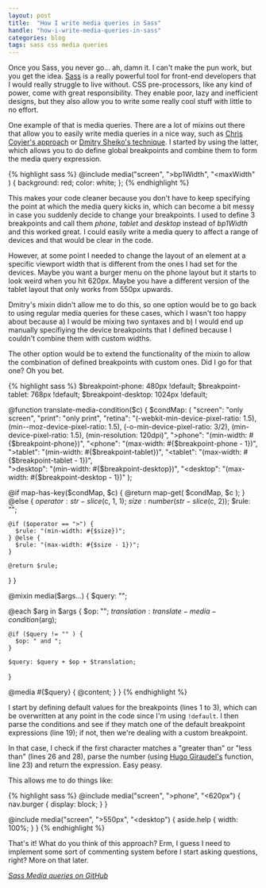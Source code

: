 ```yaml
---
layout: post
title:  "How I write media queries in Sass"
handle: "how-i-write-media-queries-in-sass"
categories: blog
tags: sass css media queries
---
```

Once you Sass, you never go... ah, damn it. I can't make the pun work, but you get the idea. [Sass](http://sass-lang.com/) is a really powerful tool for front-end developers that I would really struggle to live without. CSS pre-processors, like any kind of power, come with great responsibility. They enable poor, lazy and inefficient designs, but they also allow you to write some really cool stuff with little to no effort.<!--more-->

One example of that is media queries. There are a lot of mixins out there that allow you to easily write media queries in a nice way, such as [Chris Coyier's approach](http://css-tricks.com/conditional-media-query-mixins/) or [Dmitry Sheiko's technique](http://codepen.io/dsheiko/pen/KeLGy). I started by using the latter, which allows you to do define global breakpoints and combine them to form the media query expression.

{% highlight sass %}
@include media("screen", ">bp1Width", "<maxWidth" ) {
  background: red;
  color: white;
};
{% endhighlight %}

This makes your code cleaner because you don't have to keep specifying the point at which the media query kicks in, which can become a bit messy in case you suddenly decide to change your breakpoints. I used to define 3 breakpoints and call them _phone_, _tablet_ and _desktop_ instead of _bp1Width_ and this worked great. I could easily write a media query to affect a range of devices and that would be clear in the code.

However, at some point I needed to change the layout of an element at a specific viewport width that is different from the ones I had set for the devices. Maybe you want a burger menu on the phone layout but it starts to look weird when you hit 620px. Maybe you have a different version of the tablet layout that only works from 550px upwards.

Dmitry's mixin didn't allow me to do this, so one option would be to go back to using regular media queries for these cases, which I wasn't too happy about because a) I would be mixing two syntaxes and b) I would end up manually specifiying the device breakpoints that I defined because I couldn't combine them with custom widths.

The other option would be to extend the functionality of the mixin to allow the combination of defined breakpoints with custom ones. Did I go for that one? Oh you bet.

{% highlight sass %}
$breakpoint-phone: 480px !default;
$breakpoint-tablet: 768px !default;
$breakpoint-desktop: 1024px !default;

@function translate-media-condition($c) {
  $condMap: (
    "screen": "only screen",
    "print": "only print",
    "retina": "(-webkit-min-device-pixel-ratio: 1.5), (min--moz-device-pixel-ratio: 1.5), (-o-min-device-pixel-ratio: 3/2), (min-device-pixel-ratio: 1.5), (min-resolution: 120dpi)",
    ">phone": "(min-width: #{$breakpoint-phone})",
    "<phone": "(max-width: #{$breakpoint-phone - 1})",        
    ">tablet": "(min-width: #{$breakpoint-tablet})",
    "<tablet": "(max-width: #{$breakpoint-tablet - 1})",    
    ">desktop": "(min-width: #{$breakpoint-desktop})",
    "<desktop": "(max-width: #{$breakpoint-desktop - 1})"
  );
  
  @if map-has-key($condMap, $c) {
    @return map-get( $condMap, $c );
  } @else {
    $operator: str-slice($c, 1, 1);
    $size: number(str-slice($c, 2));
    $rule: "";

    @if ($operator == ">") {
      $rule: "(min-width: #{$size})";
    } @else {
      $rule: "(max-width: #{$size - 1})";
    }

    @return $rule;
  }
}

@mixin media($args...) {
  $query: "";
  
  @each $arg in $args {
    $op: "";
    $translation: translate-media-condition($arg);
    
    @if ($query != "" ) {
      $op: " and ";
    }

    $query: $query + $op + $translation;
  }

  @media #{$query}  { @content; }
}
{% endhighlight %}

I start by defining default values for the breakpoints (lines 1 to 3), which can be overwritten at any point in the code since I'm using `!default`. I then parse the conditions and see if they match one of the default breakpoint expressions (line 19); if not, then we're dealing with a custom breakpoint.

In that case, I check if the first character matches a "greater than" or "less than" (lines 26 and 28), parse the number (using [Hugo Giraudel's](http://hugogiraudel.com/2014/01/15/sass-string-to-number/) function, line 23) and return the expression. Easy peasy.

This allows me to do things like:

{% highlight sass %}
@include media("screen", ">phone", "<620px") {
  nav.burger {
    display: block;
  }
}

@include media("screen", ">550px", "<desktop") {
  aside.help {
    width: 100%;
  }
}
{% endhighlight %}

That's it! What do you think of this approach? Erm, I guess I need to implement some sort of commenting system before I start asking questions, right? More on that later.<!--tomb-->

*[Sass Media queries on GitHub](https://github.com/eduardoboucas/include-media)*